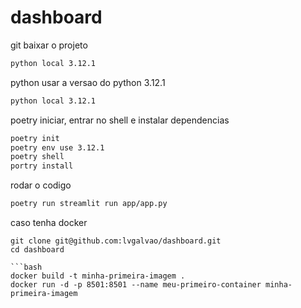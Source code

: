 # dashboard

git
baixar o projeto
```bash
python local 3.12.1
```

python
usar a versao do python 3.12.1
```bash
python local 3.12.1
```

poetry
iniciar, entrar no shell e instalar dependencias
```bash
poetry init
poetry env use 3.12.1
poetry shell
portry install
```

rodar o codigo
```bash
poetry run streamlit run app/app.py
```


caso tenha docker


```
git clone git@github.com:lvgalvao/dashboard.git
cd dashboard

```bash
docker build -t minha-primeira-imagem .
docker run -d -p 8501:8501 --name meu-primeiro-container minha-primeira-imagem
```
